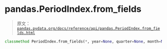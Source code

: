 # pandas.PeriodIndex.from_fields

> 原文：[`pandas.pydata.org/docs/reference/api/pandas.PeriodIndex.from_fields.html`](https://pandas.pydata.org/docs/reference/api/pandas.PeriodIndex.from_fields.html)

```py
classmethod PeriodIndex.from_fields(*, year=None, quarter=None, month=None, day=None, hour=None, minute=None, second=None, freq=None)
```
